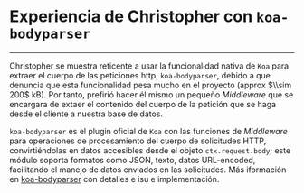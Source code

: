 # Experiencia de Christopher con `koa-bodyparser`

---

Christopher se muestra reticente a usar la funcionalidad nativa de `Koa` para extraer el cuerpo de las peticiones http, `koa-bodyparser`, debido a que denuncia que esta funcionalidad pesa mucho en  el proyecto (approx $\\sim 200$ kB). Por tanto, prefirió hacer él mismo un pequeño *Middleware* que se encargara de extaer el contenido del cuerpo de la petición que se haga desde el cliente a nuestra base de datos.

`koa-bodyparser` es el plugin oficial de `Koa` con las funciones de *Middleware* para operaciones de procesamiento del cuerpo de solicitudes HTTP, convirtiéndolas en datos accesibles desde el objeto `ctx.request.body`; este módulo soporta formatos como JSON, texto, datos URL-encoded, facilitando el manejo de datos enviados en las solicitudes. Más iformación en [koa-bodyparser](https://www.npmjs.com/package/koa-bodyparser) con detalles e isu e implementación.

